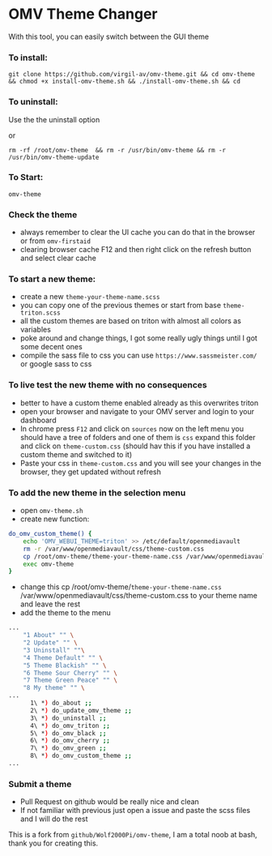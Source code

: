# OMV Theme Changer

With this tool, you can easily switch between the GUI theme

### To install:         
`git clone https://github.com/virgil-av/omv-theme.git && cd omv-theme && chmod +x install-omv-theme.sh && ./install-omv-theme.sh && cd`

### To uninstall:       
Use the the uninstall option 

or

`rm -rf /root/omv-theme  &&
  rm -r /usr/bin/omv-theme &&
  rm -r /usr/bin/omv-theme-update`

### To Start:                                       
`omv-theme`

### Check the theme
- always remember to clear the UI cache you can do that in the browser or from `omv-firstaid`
- clearing browser cache F12 and then right click on the refresh button and select clear cache

### To start a new theme:

- create a new `theme-your-theme-name.scss`
- you can copy one of the previous themes or start from base `theme-triton.scss`
- all the custom themes are based on triton with almost all colors as variables
- poke around and change things, I got some really ugly things until I got some decent ones
- compile the sass file to css you can use `https://www.sassmeister.com/` or google sass to css

### To live test the new theme with no consequences

- better to have a custom theme enabled already as this overwrites triton
- open your browser and navigate to your OMV server and login to your dashboard
- In chrome press `F12` and click on `sources` now on the left menu you should have a tree of folders and one of them is `css` expand this folder and click on `theme-custom.css` (should hav this if you have installed a custom theme and switched to it)
- Paste your css in `theme-custom.css` and you will see your changes in the browser, they get updated without refresh

### To add the new theme in the selection menu
- open `omv-theme.sh`
- create new function:

```bash
do_omv_custom_theme() {
    echo 'OMV_WEBUI_THEME=triton' >> /etc/default/openmediavault
    rm -r /var/www/openmediavault/css/theme-custom.css
    cp /root/omv-theme/theme-your-theme-name.css /var/www/openmediavault/css/theme-custom.css
    exec omv-theme
}
```
- change this cp /root/omv-theme/`theme-your-theme-name.css` /var/www/openmediavault/css/theme-custom.css to your theme name and leave the rest
- add the theme to the menu 
```bash
...
    "1 About" "" \
    "2 Update" "" \
    "3 Uninstall" ""\
    "4 Theme Default" "" \
    "5 Theme Blackish" "" \
    "6 Theme Sour Cherry" "" \
    "7 Theme Green Peace" "" \
    "8 My theme" "" \
...
      1\ *) do_about ;;
      2\ *) do_update_omv_theme ;;
      3\ *) do_uninstall ;;
      4\ *) do_omv_triton ;;
      5\ *) do_omv_black ;;
      6\ *) do_omv_cherry ;;
      7\ *) do_omv_green ;;
      8\ *) do_omv_custom_theme ;;
...      
```

### Submit a theme
- Pull Request on github would be really nice and clean
- If not familiar with previous just open a issue and paste the scss files and I will do the rest



This is a fork from `github/Wolf2000Pi/omv-theme`, I am a total noob at bash, thank you for creating this.                                       


